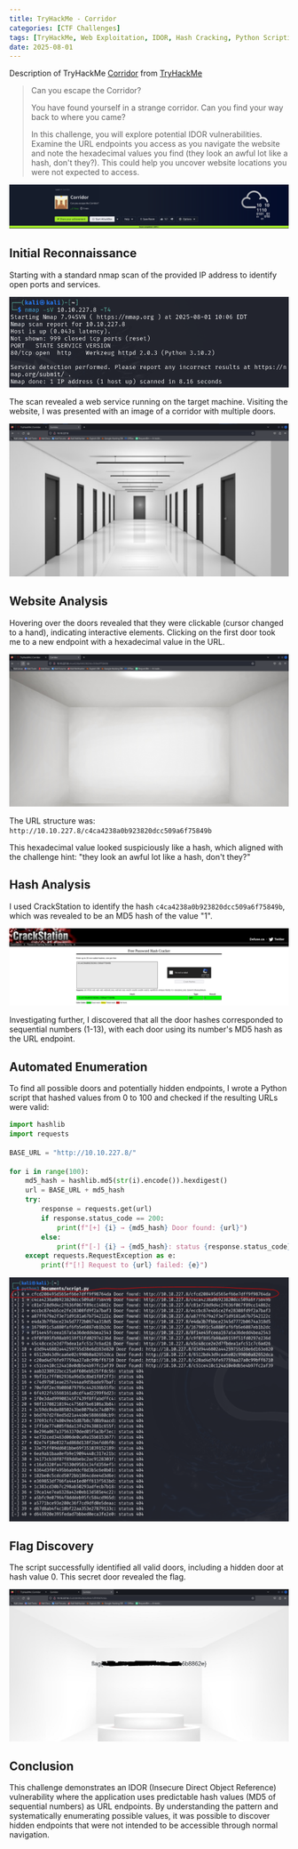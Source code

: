 ```yaml
---
title: TryHackMe - Corridor
categories: [CTF Challenges]
tags: [TryHackMe, Web Exploitation, IDOR, Hash Cracking, Python Scripting]
date: 2025-08-01
---
```


Description of TryHackMe [Corridor](https://tryhackme.com/room/corridor) from [TryHackMe](https://tryhackme.com/)

> Can you escape the Corridor?
> 
> You have found yourself in a strange corridor. Can you find your way back to where you came?
> 
> In this challenge, you will explore potential IDOR vulnerabilities. Examine the URL endpoints you access as you navigate the website and note the hexadecimal values you find (they look an awful lot like a hash, don't they?). This could help you uncover website locations you were not expected to access.

![img-description](/assets/img/thm-corridor-banner.png)

## Initial Reconnaissance

Starting with a standard nmap scan of the provided IP address to identify open ports and services.

![img-description](/assets/img/thm-corridor-nmap.png)

The scan revealed a web service running on the target machine. Visiting the website, I was presented with an image of a corridor with multiple doors.

![img-description](/assets/img/thm-corridor-website.png)

## Website Analysis

Hovering over the doors revealed that they were clickable (cursor changed to a hand), indicating interactive elements. Clicking on the first door took me to a new endpoint with a hexadecimal value in the URL.

![img-description](/assets/img/thm-corridor-website-door-1.png)

The URL structure was: `http://10.10.227.8/c4ca4238a0b923820dcc509a6f75849b`

This hexadecimal value looked suspiciously like a hash, which aligned with the challenge hint: "they look an awful lot like a hash, don't they?"

## Hash Analysis

I used CrackStation to identify the hash `c4ca4238a0b923820dcc509a6f75849b`, which was revealed to be an MD5 hash of the value "1".

![img-description](/assets/img/thm-corridor-crackstation.png)

Investigating further, I discovered that all the door hashes corresponded to sequential numbers (1-13), with each door using its number's MD5 hash as the URL endpoint.

## Automated Enumeration

To find all possible doors and potentially hidden endpoints, I wrote a Python script that hashed values from 0 to 100 and checked if the resulting URLs were valid:

```python
import hashlib
import requests

BASE_URL = "http://10.10.227.8/"

for i in range(100): 
    md5_hash = hashlib.md5(str(i).encode()).hexdigest()
    url = BASE_URL + md5_hash
    try:
        response = requests.get(url)
        if response.status_code == 200:
            print(f"[+] {i} → {md5_hash} Door found: {url}")
        else:
            print(f"[-] {i} → {md5_hash}: status {response.status_code}")
    except requests.RequestException as e:
        print(f"[!] Request to {url} failed: {e}")
```

![img-description](/assets/img/thm-corridor-script-output.png)

## Flag Discovery

The script successfully identified all valid doors, including a hidden door at hash value 0. This secret door revealed the flag.

![img-description](/assets/img/thm-corridor-flag-censored.png)

## Conclusion

This challenge demonstrates an IDOR (Insecure Direct Object Reference) vulnerability where the application uses predictable hash values (MD5 of sequential numbers) as URL endpoints. By understanding the pattern and systematically enumerating possible values, it was possible to discover hidden endpoints that were not intended to be accessible through normal navigation.
